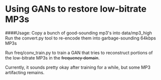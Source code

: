 # Using GANs to restore low-bitrate MP3s
####Usage:
Copy a bunch of good-sounding mp3's into data/mp3_high
Run the convert.py tool to re-encode them into garbage-sounding 64kbps MP3s

Run freq/conv_train.py to train a GAN that tries to reconstruct portions
of the low-bitrate MP3s in the ~~frequency domain~~.

Currently, it sounds pretty okay after training for a while, but some MP3
artifacting remains.
